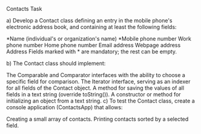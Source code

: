 Contacts Task

a) Develop a Contact class defining an entry in the mobile phone's electronic address book, and containing at least the following fields:

*Name (individual's or organization's name)
*Mobile phone number
Work phone number
Home phone number
Email address
Webpage address
Address
Fields marked with * are mandatory; the rest can be empty.

b) The Contact class should implement:

The Comparable and Comparator interfaces with the ability to choose a specific field for comparison.
The Iterator interface, serving as an indexer for all fields of the Contact object.
A method for saving the values of all fields in a text string (override toString()).
A constructor or method for initializing an object from a text string.
c) To test the Contact class, create a console application (ContactsApp) that allows:

Creating a small array of contacts.
Printing contacts sorted by a selected field.
